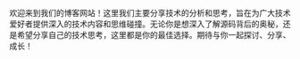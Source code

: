 欢迎来到我们的博客网站！这里我们主要分享技术的分析和思考，旨在为广大技术爱好者提供深入的技术内容和思维碰撞。无论你是想深入了解源码背后的奥秘，还是希望分享自己的技术思考，这里都是你的最佳选择。期待与你一起探讨、分享、成长！
 